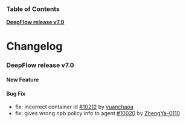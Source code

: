 ### Table of Contents

**[DeepFlow release v7.0](#v7.0)**<br/>

# Changelog

### <a id="v7.0"></a>DeepFlow release v7.0

#### New Feature

#### Bug Fix
* fix: incorrect container id [#10212](https://github.com/deepflowio/deepflow/pull/10212) by [yuanchaoa](https://github.com/yuanchaoa)
* fix: gives wrong npb policy info to agent [#10020](https://github.com/deepflowio/deepflow/pull/10020) by [ZhengYa-0110](https://github.com/ZhengYa-0110)
